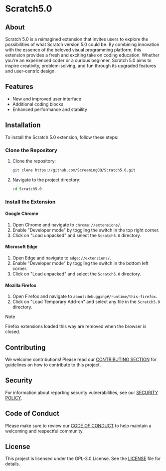 # Scratch5.0

## About

Scratch 5.0 is a reimagined extension that invites users to explore the possibilities of what Scratch version 5.0 could be. By combining innovation with the essence of the beloved visual programming platform, this extension provides a fresh and exciting take on coding education. Whether you're an experienced coder or a curious beginner, Scratch 5.0 aims to inspire creativity, problem-solving, and fun through its upgraded features and user-centric design.

## Features

- New and improved user interface
- Additional coding blocks
- Enhanced performance and stability

## Installation

To install the Scratch 5.0 extension, follow these steps:

### Clone the Repository

1. Clone the repository:
    ```sh
    git clone https://github.com/ScreamingQQ/Scratch5.0.git
    ```
2. Navigate to the project directory:
    ```sh
    cd Scratch5.0
    ```

### Install the Extension

#### Google Chrome

1. Open Chrome and navigate to `chrome://extensions/`.
2. Enable "Developer mode" by toggling the switch in the top right corner.
3. Click on "Load unpacked" and select the `Scratch5.0` directory.

#### Microsoft Edge

1. Open Edge and navigate to `edge://extensions/`.
2. Enable "Developer mode" by toggling the switch in the bottom left corner.
3. Click on "Load unpacked" and select the `Scratch5.0` directory.

#### Mozilla Firefox

1. Open Firefox and navigate to `about:debugging#/runtime/this-firefox`.
2. Click on "Load Temporary Add-on" and select any file in the `Scratch5.0` directory.
> [!NOTE]
> Firefox extensions loaded this way are removed when the browser is closed.

## Contributing

We welcome contributions! Please read our [CONTRIBUTING SECTION](/.github/CONTRIBUTING.md) for guidelines on how to contribute to this project.

## Security

For information about reporting security vulnerabilities, see our [SECURITY POLICY](/.github/SECURITY.md).

## Code of Conduct

Please make sure to review our [CODE OF CONDUCT](/.github/CODE_OF_CONDUCT.md) to help maintain a welcoming and respectful community.

## License

This project is licensed under the GPL-3.0 License. See the [LICENSE](/LICENSE.md) file for details.
